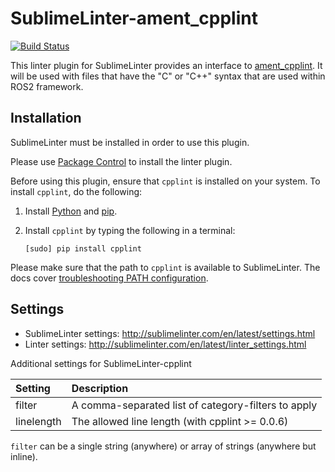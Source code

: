 SublimeLinter-ament_cpplint
=========================

[![Build Status](https://travis-ci.org/SublimeLinter/SublimeLinter-ament_cpplint.svg?branch=master)](https://travis-ci.org/SublimeLinter/SublimeLinter-ament_cpplint)

This linter plugin for SublimeLinter provides an interface to [ament_cpplint](https://index.ros.org/p/ament_cpplint/).
It will be used with files that have the "C" or "C++" syntax that are used within ROS2 framework.

## Installation

SublimeLinter must be installed in order to use this plugin.

Please use [Package Control](https://packagecontrol.io) to install the linter plugin.

Before using this plugin, ensure that `cpplint` is installed on your system.
To install `cpplint`, do the following:

1. Install [Python](http://python.org/download/) and [pip](http://www.pip-installer.org/en/latest/installing.html).

1. Install `cpplint` by typing the following in a terminal:
   ```
   [sudo] pip install cpplint
   ```

Please make sure that the path to `cpplint` is available to SublimeLinter.
The docs cover [troubleshooting PATH configuration](http://sublimelinter.com/en/latest/troubleshooting.html#finding-a-linter-executable).


## Settings

- SublimeLinter settings: http://sublimelinter.com/en/latest/settings.html
- Linter settings: http://sublimelinter.com/en/latest/linter_settings.html

Additional settings for SublimeLinter-cpplint

|Setting|Description|
|:------|:----------|
|filter|A comma-separated list of category-filters to apply|
|linelength|The allowed line length (with cpplint >= 0.0.6)|

``filter`` can be a single string (anywhere) or array of strings (anywhere but inline).
